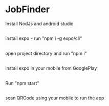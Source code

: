 # JobFinder
Install NodJs and android studio
##
install expo - run "npm i -g expo/cli"
##
open project directory and run "npm i"
##
install expo in your mobile from GooglePlay
##
Run "npm start"
##
scan QRCode using your mobile to run the app
